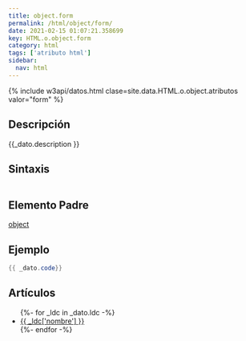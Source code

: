 ```yaml
---
title: object.form
permalink: /html/object/form/
date: 2021-02-15 01:07:21.358699
key: HTML.o.object.form
category: html
tags: ['atributo html']
sidebar: 
  nav: html
---
```


{% include w3api/datos.html clase=site.data.HTML.o.object.atributos valor="form" %}

## Descripción
{{_dato.description }}

## Sintaxis
~~~html
~~~

## Elemento Padre
[object](/html/object/)

## Ejemplo
~~~java
{{ _dato.code}}
~~~

## Artículos
<ul>
{%- for _ldc in _dato.ldc -%}
   <li>
       <a href="{{_ldc['url'] }}">{{ _ldc['nombre'] }}</a>
   </li>
{%- endfor -%}
</ul>
